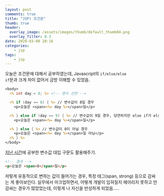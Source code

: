 ```yaml
---
layout: post
comments: true
title: "JSP) 조건문"
thumb: true
header:
  overlay_image: /assets/images/thumb/default_thumb04.png
  overlay_filter: 0.3
date: 2020-03-08 20:16
categories:
    - jsp
tags:
    - jsp
---
```

오늘은 조건문에 대해서 공부하였는데, Javascript의 <code>if/else/else if</code>문과 크게 차이 없어서 금방 이해할 수 있었음.

```jsp
<body>
  <% int day = 8; %> <!-- 변수 선언 -->

  <% if (day == 8) { %> // 변수값이 8일 경우
    <p>오늘은 <span><%= day %></span>일</p>

  <% } else if (day == 9) { %> // 변수값이 9일 경우, 당연하지만 else if가 else보다 상위에 와야 한다.
    <p>오늘은 <span><%= day %></span>일</p>

  <% } else { %> // 변수값이 8이 아닐 경우
    <p>오늘은 <span><%= day %></span>일 아님</p>
  <% } %>
</body>
```
<a href="/2020/02/26/out-println/" class="bu-link2">지난 시간</a>에 공부한 변수값 대입 구문도 활용해주기.

```html
<!-- 결과 -->
<p>오늘은 <span>8</span>일</p>
```

저렇게 유동적으로 변하는 값이 들어가는 경우, 특정 태그(span, strong) 등으로 감싸는 게 좋아보인다. 실무에서 마크업하면서, 어떻게 개발이 입혀질지 헤아리지 못하고 안 감싸는 경우가 많았었는데, 이렇게 나 자신을 반성하게 되었음.....